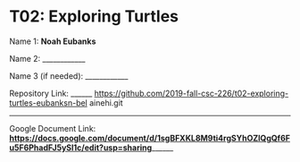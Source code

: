 # T02: Exploring Turtles

Name 1: ______Noah Eubanks______

Name 2: ____________

Name 3 (if needed): ____________

Repository Link: ______
https://github.com/2019-fall-csc-226/t02-exploring-turtles-eubanksn-bel
ainehi.git
________

Google Document Link: ____https://docs.google.com/document/d/1sgBFXKL8M9ti4rgSYhOZlQgQf6Fu5F6PhadFJ5ySl1c/edit?usp=sharing__________
